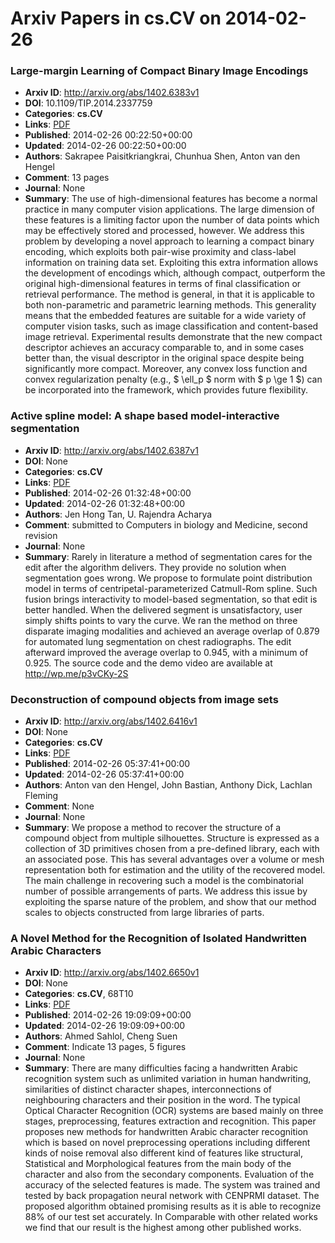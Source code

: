 # Arxiv Papers in cs.CV on 2014-02-26
### Large-margin Learning of Compact Binary Image Encodings
- **Arxiv ID**: http://arxiv.org/abs/1402.6383v1
- **DOI**: 10.1109/TIP.2014.2337759
- **Categories**: **cs.CV**
- **Links**: [PDF](http://arxiv.org/pdf/1402.6383v1)
- **Published**: 2014-02-26 00:22:50+00:00
- **Updated**: 2014-02-26 00:22:50+00:00
- **Authors**: Sakrapee Paisitkriangkrai, Chunhua Shen, Anton van den Hengel
- **Comment**: 13 pages
- **Journal**: None
- **Summary**: The use of high-dimensional features has become a normal practice in many computer vision applications. The large dimension of these features is a limiting factor upon the number of data points which may be effectively stored and processed, however. We address this problem by developing a novel approach to learning a compact binary encoding, which exploits both pair-wise proximity and class-label information on training data set. Exploiting this extra information allows the development of encodings which, although compact, outperform the original high-dimensional features in terms of final classification or retrieval performance. The method is general, in that it is applicable to both non-parametric and parametric learning methods. This generality means that the embedded features are suitable for a wide variety of computer vision tasks, such as image classification and content-based image retrieval. Experimental results demonstrate that the new compact descriptor achieves an accuracy comparable to, and in some cases better than, the visual descriptor in the original space despite being significantly more compact. Moreover, any convex loss function and convex regularization penalty (e.g., $ \ell_p $ norm with $ p \ge 1 $) can be incorporated into the framework, which provides future flexibility.



### Active spline model: A shape based model-interactive segmentation
- **Arxiv ID**: http://arxiv.org/abs/1402.6387v1
- **DOI**: None
- **Categories**: **cs.CV**
- **Links**: [PDF](http://arxiv.org/pdf/1402.6387v1)
- **Published**: 2014-02-26 01:32:48+00:00
- **Updated**: 2014-02-26 01:32:48+00:00
- **Authors**: Jen Hong Tan, U. Rajendra Acharya
- **Comment**: submitted to Computers in biology and Medicine, second revision
- **Journal**: None
- **Summary**: Rarely in literature a method of segmentation cares for the edit after the algorithm delivers. They provide no solution when segmentation goes wrong. We propose to formulate point distribution model in terms of centripetal-parameterized Catmull-Rom spline. Such fusion brings interactivity to model-based segmentation, so that edit is better handled. When the delivered segment is unsatisfactory, user simply shifts points to vary the curve. We ran the method on three disparate imaging modalities and achieved an average overlap of 0.879 for automated lung segmentation on chest radiographs. The edit afterward improved the average overlap to 0.945, with a minimum of 0.925. The source code and the demo video are available at http://wp.me/p3vCKy-2S



### Deconstruction of compound objects from image sets
- **Arxiv ID**: http://arxiv.org/abs/1402.6416v1
- **DOI**: None
- **Categories**: **cs.CV**
- **Links**: [PDF](http://arxiv.org/pdf/1402.6416v1)
- **Published**: 2014-02-26 05:37:41+00:00
- **Updated**: 2014-02-26 05:37:41+00:00
- **Authors**: Anton van den Hengel, John Bastian, Anthony Dick, Lachlan Fleming
- **Comment**: None
- **Journal**: None
- **Summary**: We propose a method to recover the structure of a compound object from multiple silhouettes. Structure is expressed as a collection of 3D primitives chosen from a pre-defined library, each with an associated pose. This has several advantages over a volume or mesh representation both for estimation and the utility of the recovered model. The main challenge in recovering such a model is the combinatorial number of possible arrangements of parts. We address this issue by exploiting the sparse nature of the problem, and show that our method scales to objects constructed from large libraries of parts.



### A Novel Method for the Recognition of Isolated Handwritten Arabic Characters
- **Arxiv ID**: http://arxiv.org/abs/1402.6650v1
- **DOI**: None
- **Categories**: **cs.CV**, 68T10
- **Links**: [PDF](http://arxiv.org/pdf/1402.6650v1)
- **Published**: 2014-02-26 19:09:09+00:00
- **Updated**: 2014-02-26 19:09:09+00:00
- **Authors**: Ahmed Sahlol, Cheng Suen
- **Comment**: Indicate 13 pages, 5 figures
- **Journal**: None
- **Summary**: There are many difficulties facing a handwritten Arabic recognition system such as unlimited variation in human handwriting, similarities of distinct character shapes, interconnections of neighbouring characters and their position in the word. The typical Optical Character Recognition (OCR) systems are based mainly on three stages, preprocessing, features extraction and recognition. This paper proposes new methods for handwritten Arabic character recognition which is based on novel preprocessing operations including different kinds of noise removal also different kind of features like structural, Statistical and Morphological features from the main body of the character and also from the secondary components. Evaluation of the accuracy of the selected features is made. The system was trained and tested by back propagation neural network with CENPRMI dataset. The proposed algorithm obtained promising results as it is able to recognize 88% of our test set accurately. In Comparable with other related works we find that our result is the highest among other published works.




